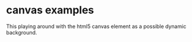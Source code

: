 canvas examples
===========
This playing around with the html5 canvas element as a possible dynamic background.
